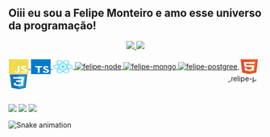 ## Oiii eu sou a Felipe Monteiro e amo esse universo da programação!
<div align="center">
  <a href="https://github.com/feliipedev">
  <img height="180em" src="https://github-readme-stats.vercel.app/api?username=feliipedev&show_icons=true&theme=dracula&include_all_commits=true&count_private=true"/>
  <img height="180em" src="https://github-readme-stats.vercel.app/api/top-langs/?username=feliipedev&layout=compact&langs_count=7&theme=dracula"/>
</div>
<div style="display: inline_block"><br>
  <img align="center" alt="felipe-Js" height="30" width="40" src="https://raw.githubusercontent.com/devicons/devicon/master/icons/javascript/javascript-plain.svg">
  <img align="center" alt="felipe-Ts" height="30" width="40" src="https://raw.githubusercontent.com/devicons/devicon/master/icons/typescript/typescript-plain.svg">
  <img align="center" alt="felipe-React" height="30" width="40" src="https://raw.githubusercontent.com/devicons/devicon/master/icons/react/react-original.svg">
   <img align="center" alt="felipe-node" height="30" width="40" src="https://cdn.jsdelivr.net/gh/devicons/devicon/icons/nodejs/nodejs-original.svg" >
  <img align="center" alt="felipe-mongo" height="30" width="40" src="https://cdn.jsdelivr.net/gh/devicons/devicon/icons/mongodb/mongodb-original.svg" >
   <img align="center" alt="felipe-postgree" height="30" width="40" src="https://cdn.jsdelivr.net/gh/devicons/devicon/icons/postgresql/postgresql-original.svg"  >
  <img align="center" alt="felipe-HTML" height="30" width="40" src="https://raw.githubusercontent.com/devicons/devicon/master/icons/html5/html5-original.svg">
  <img align="center" alt="felipe-CSS" height="30" width="40" src="https://raw.githubusercontent.com/devicons/devicon/master/icons/css3/css3-original.svg">
  
  <img align="right" alt="felipe-pic" height="150" style="border-radius:50px;" src="https://i.pinimg.com/originals/87/3f/71/873f71c1f893a0aafad8695324fedfc9.gif">
</div>
  
  ##
 
<div> 
  <a href="https://instagram.com/feliipedev" target="_blank"><img src="https://img.shields.io/badge/-Instagram-%23E4405F?style=for-the-badge&logo=instagram&logoColor=white" target="_blank"></a>
  <a href = "mailto:feliipemonteiro901@gmail.com"><img src="https://img.shields.io/badge/-Gmail-%23333?style=for-the-badge&logo=gmail&logoColor=white" target="_blank"></a>
  <a href="https://www.linkedin.com/in/felipe-monteiro-561a33130/" target="_blank"><img src="https://img.shields.io/badge/-LinkedIn-%230077B5?style=for-the-badge&logo=linkedin&logoColor=white" target="_blank"></a> 
 
  ![Snake animation](https://github.com/feliipedev/feliipedev/blob/output/github-contribution-grid-snake.svg)
 
</div>

